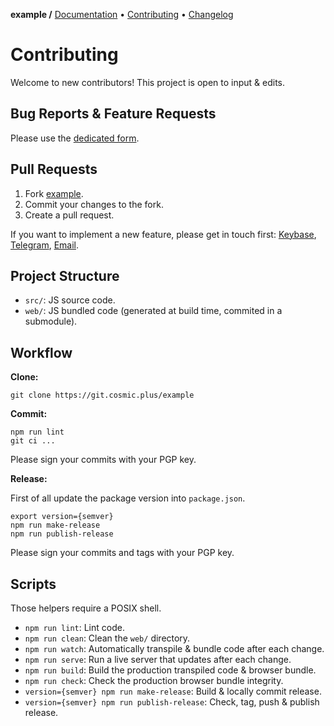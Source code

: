 **example /**
[Documentation](https://cosmic.plus/#view:example/web/doc)
• [Contributing](https://cosmic.plus/#view:example/CONTRIBUTING)
• [Changelog](https://cosmic.plus/#view:example/CHANGELOG)

# Contributing

Welcome to new contributors! This project is open to input & edits.

## Bug Reports & Feature Requests

Please use the [dedicated form](https://github.com/cosmic-plus/example/issues/new/choose).

## Pull Requests

1. Fork [example](https://github.com/cosmic-plus/example).
2. Commit your changes to the fork.
3. Create a pull request.

If you want to implement a new feature, please get in touch first:
[Keybase](https://keybase.io/team/cosmic_plus),
[Telegram](https://t.me/cosmic_plus), [Email](mailto:mister.ticot@cosmic.plus).

## Project Structure

- `src/`: JS source code.
- `web/`: JS bundled code (generated at build time, commited in a submodule).

## Workflow

**Clone:**

```
git clone https://git.cosmic.plus/example
```

**Commit:**

```
npm run lint
git ci ...
```

Please sign your commits with your PGP key.

**Release:**

First of all update the package version into `package.json`.

```
export version={semver}
npm run make-release
npm run publish-release
```

Please sign your commits and tags with your PGP key.

## Scripts

Those helpers require a POSIX shell.

- `npm run lint`: Lint code.
- `npm run clean`: Clean the `web/` directory.
- `npm run watch`: Automatically transpile & bundle code after each change.
- `npm run serve`: Run a live server that updates after each change.
- `npm run build`: Build the production transpiled code & browser bundle.
- `npm run check`: Check the production browser bundle integrity.
- `version={semver} npm run make-release`: Build & locally commit release.
- `version={semver} npm run publish-release`: Check, tag, push & publish release.
